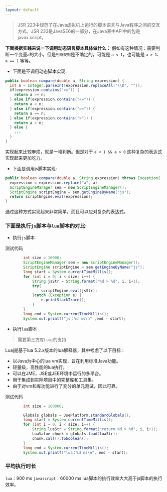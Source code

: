 ```yaml
---
layout: default
---
```


>JSR 223中规范了在Java虚拟机上运行的脚本语言与Java程序之间的交互方式。JSR 233是JavaSE6的一部分，在Java表中API中的包是javax.script。 

**下面根据实践来说一下调用动态语言脚本具体做什么：**
假如有这种情况：需要判断一个变量`a`的大小，但是`判断规则`是不确定的，可能是 `a < 1`，也可能是 `a > 1`、`a == 1` 等等。

* 下面是不调用动态脚本实现:
```java
public boolean compare(double a, String expression) {
  int n = Integer.parseInt(expression.replaceAll("\\D", ""));
  if(expression.contains(">=")) {
    return a >= n;
  } else if(expression.contains("<=")) {
    return a < n;
  } else if(expression.contains("==")) {
    return a == n;
  } else if(expression.contains(">")) {
    return a > n;
  } else {
    ...
  }
}
```
实现起来比较麻烦，就是一堆判断。但是对于 `a < 1 && a > 0` 这种复杂的表达式实现起来更加吃力。

* 下面是调用js脚本实现:
```java
public boolean compare(double a, String expression) throws Exception{
  expression = expression.replace("a", a)
  ScriptEngineManager sem = new ScriptEngineManager();
  ScriptEngine scriptEngine = sem.getEngineByName("js");
  return scriptEngine.eval(expression);
}
```
通过这种方式实现起来非常简单，而且可以应对复杂的表达式。

### 下面是执行`js`脚本与`lua`脚本的对比:
* 执行`js`脚本

 测试代码
```java
        int size = 10000;
        ScriptEngineManager sem = new ScriptEngineManager();
        ScriptEngine scriptEngine = sem.getEngineByName("js");
        long start = System.currentTimeMillis();
        for (int i = 0; i < size; i++) {
            String jsStr = String.format("%d > %d", i, i+1);
            try{
                scriptEngine.eval(jsStr);
            }catch (Exception e) {
                e.printStackTrace();
            }
        }
        long end = System.currentTimeMillis();
        System.out.printf("js：%d ms\n" ,end - start);
```
* 执行`lua`脚本
> 需要第三方库`Luaj`的支持

Luaj是基于lua 5.2.x版本的lua解释器，其中考虑了以下目标：
- 以Java为中心的lua vm实现，旨在利用标准Java功能。
- 轻量级，高性能的lua执行。
- 可以在JME，JSE或JEE环境中运行的多平台。
- 用于集成到实际项目中的完整库和工具集。
- 由于对vm和库功能进行了充分的单元测试，因此可靠。


 测试代码
```java
        int size = 100000;

        Globals globals = JsePlatform.standardGlobals();
        long start = System.currentTimeMillis();
        for (int i = 0; i < size; i++) {
            String luaStr = String.format("return %d > %d", i, i+1);
            LuaValue chunk = globals.load(luaStr);
            chunk.call().toboolean();
        }
        long end = System.currentTimeMillis();
        System.out.printf("lua：%d ms\n", end - start);
```

### 平均执行时长
`lua`：900 ms
`javascript`：60000 ms
lua脚本的执行效率大大高于js脚本的执行效率。
